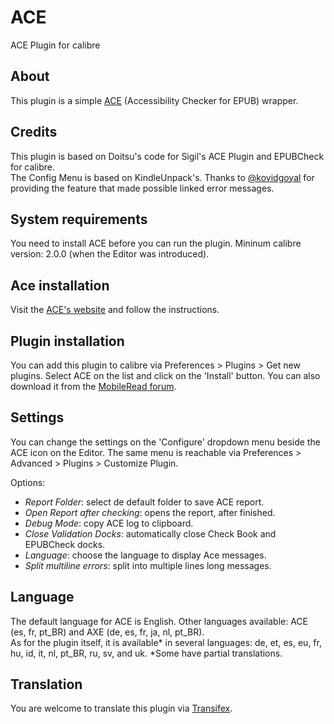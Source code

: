 ACE
=========

ACE Plugin for calibre

## About

This plugin is a simple [ACE](https://github.com/daisy/ace) (Accessibility Checker for EPUB) wrapper.

## Credits
<p>This plugin is based on Doitsu's code for Sigil's ACE Plugin and EPUBCheck for calibre.
<br/>The Config Menu is based on KindleUnpack's. Thanks to <a href="https://github.com/kovidgoyal">@kovidgoyal</a> for providing the feature that made possible linked error messages.</p>

## System requirements

You need to install ACE before you can run the plugin. Mininum calibre version: 2.0.0 (when the Editor was introduced).

## Ace installation

Visit the [ACE's website](https://daisy.github.io/ace/getting-started/installation/) and follow the instructions.

## Plugin installation

You can add this plugin to calibre via Preferences > Plugins > Get new plugins. Select ACE on the list and click on the 'Install' button. You can also download it from the [MobileRead forum](https://www.mobileread.com/forums/showthread.php?t=313848).

## Settings

You can change the settings on the 'Configure' dropdown menu beside the ACE icon on the Editor. The same menu is reachable via Preferences > Advanced > Plugins > Customize Plugin.

Options:

 * <i>Report Folder</i>: select de default folder to save ACE report.
 * <i>Open Report after checking</i>: opens the report, after finished.
 * <i>Debug Mode</i>: copy ACE log to clipboard.
 * <i>Close Validation Docks</i>: automatically close Check Book and EPUBCheck docks.
 * <i>Language</i>: choose the language to display Ace messages.
 * <i>Split multiline errors</i>: split into multiple lines long messages.

## Language

<p>The default language for ACE is English. Other languages available: ACE (es, fr, pt_BR) and AXE (de, es, fr, ja, nl, pt_BR).
<br/>As for the plugin itself, it is available* in several languages: de, et, es, eu, fr, hu, id, it, nl, pt_BR, ru, sv, and uk. *Some have partial translations.</p>

## Translation

You are welcome to translate this plugin via [Transifex](https://www.transifex.com/calibre/calibre-plugins/ace/).
